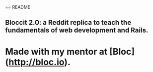 == README
## Bloccit 2.0: a Reddit replica to teach the fundamentals of web development and Rails.

Made with my mentor at [Bloc] (http://bloc.io).
==
